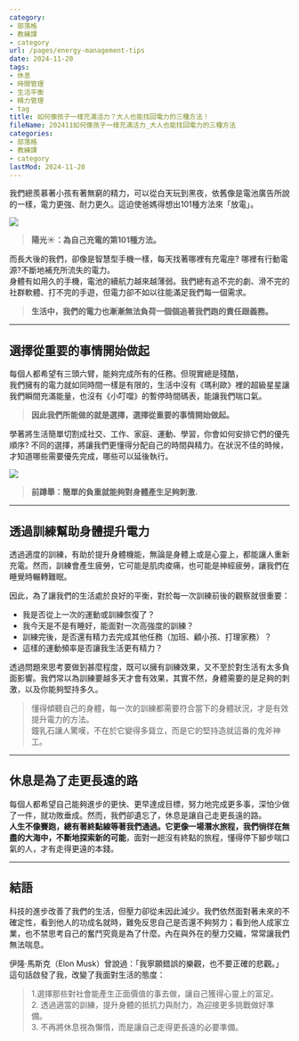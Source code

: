 ```yaml
---
category:
- 部落格
- 教練課
- category
url: /pages/energy-management-tips
date: 2024-11-20
tags:
- 休息
- 時間管理
- 生活平衡
- 精力管理
- tag
title: 如何像孩子一樣充滿活力？大人也能找回電力的三種方法！
fileName: 202411如何像孩子一樣充滿活力_大人也能找回電力的三種方法
categories:
- 部落格
- 教練課
- category
lastMod: 2024-11-20
---
```

我們總羨慕著小孩有著無窮的精力，可以從白天玩到黑夜，依舊像是電池廣告所說的一樣，電力更強、耐力更久。這迫使爸媽得想出101種方法來「放電」。

![](https://cdn.jsdelivr.net/gh/xiang0805/blogimage@main/img/202104-1.jpg)
>**陽光☀️：為自己充電的第101種方法。**
  
而長大後的我們，卻像是智慧型手機一樣，每天找著哪裡有充電座?
哪裡有行動電源?不斷地補充所流失的電力。    
身體有如用久的手機，電池的續航力越來越薄弱。我們總有追不完的劇、滑不完的社群軟體、打不完的手遊，但電力卻不如以往能滿足我們每一個需求。

> **生活中，我們的電力也漸漸無法負荷一個個追著我們跑的責任跟義務。**

---

## 選擇從重要的事情開始做起


每個人都希望有三頭六臂，能夠完成所有的任務。但現實總是殘酷，  
我們擁有的電力就如同時間一樣是有限的，生活中沒有《瑪利歐》裡的超級星星讓我們瞬間充滿能量，也沒有《小叮噹》的暫停時間碼表，能讓我們喘口氣。

> **因此我們所能做的就是選擇，選擇從重要的事情開始做起。**

學著將生活簡單切割成社交、工作、家庭、運動、學習，你會如何安排它們的優先順序? 不同的選擇，將讓我們更懂得分配自己的時間與精力。在狀況不佳的時候，才知道哪些需要優先完成，哪些可以延後執行。

![](https://cdn.jsdelivr.net/gh/xiang0805/blogimage@main/img/202104-2.jpg)
>**前蹲舉：簡單的負重就能夠對身體產生足夠刺激.**

---

## 透過訓練幫助身體提升電力


透過適度的訓練，有助於提升身體機能，無論是身體上或是心靈上，都能讓人重新充電。然而，訓練會產生疲勞，它可能是肌肉痠痛，也可能是神經疲勞，讓我們在睡覺時輾轉難眠。
  
因此，為了讓我們的生活處於良好的平衡，對於每一次訓練前後的觀察就很重要：
* 我是否從上一次的運動或訓練恢復了？
* 我今天是不是有睡好，能面對一次高強度的訓練？
* 訓練完後，是否還有精力去完成其他任務（加班、顧小孩、打理家務）？
* 這樣的運動頻率是否讓我生活更有精力？


透過問題來思考要做到甚麼程度，既可以擁有訓練效果，又不至於對生活有太多負面影響。我們常以為訓練要越多天才會有效果，其實不然，身體需要的是足夠的刺激，以及你能夠堅持多久。

>懂得傾聽自己的身體，每一次的訓練都需要符合當下的身體狀況，才是有效提升電力的方法。  
>鐘乳石讓人驚嘆，不在於它變得多聳立，而是它的堅持造就這番的鬼斧神工。

---

## 休息是為了走更長遠的路

每個人都希望自己能夠進步的更快、更早達成目標，努力地完成更多事，深怕少做了一件，就功敗垂成。然而，我們卻遺忘了，休息是讓自己走更長遠的路。  
**人生不像賽跑，總有著終點線等著我們通過。它更像一場潛水旅程，我們徜徉在無盡的大海中，不斷地探索新的可能**，面對一趟沒有終點的旅程，懂得停下腳步喘口氣的人，才有走得更遠的本錢。

---

## 結語

科技的進步改善了我們的生活，但壓力卻從未因此減少。我們依然面對著未來的不確定性，看到他人的功成名就時，難免反思自己是否還不夠努力；看到他人成家立業，也不禁思考自己的奮鬥究竟是為了什麼。內在與外在的壓力交織，常常讓我們無法喘息。  

伊隆·馬斯克（Elon Musk）曾說過：「我寧願錯誤的樂觀，也不要正確的悲觀。」這句話啟發了我，改變了我面對生活的態度：
> 1.選擇那些對社會能產生正面價值的事去做，讓自己獲得心靈上的富足。  
> 2. 透過適當的訓練，提升身體的抵抗力與耐力，為迎接更多挑戰做好準備。  
> 3. 不再將休息視為懶惰，而是讓自己走得更長遠的必要準備。
